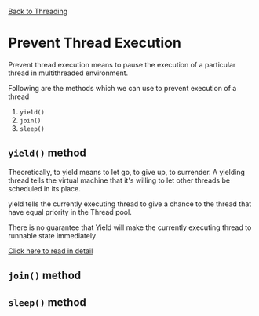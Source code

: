 [Back to Threading](../README.md)
# Prevent Thread Execution

Prevent thread execution means to pause the execution of a particular thread in multithreaded environment.

Following are the methods which we can use to prevent execution of a thread

1. `yield()`
2. `join()`
3. `sleep()`

## `yield()` method
Theoretically, to yield means to let go, to give up, to surrender. A yielding thread tells the virtual machine that it's willing to let other threads be scheduled in its place.

yield tells the currently executing thread to give a chance to the thread that have equal priority in the Thread pool.

There is no guarantee that Yield will make the currently executing thread to runnable state immediately

[Click here to read in detail](Thread_yield.md)

## `join()` method



## `sleep()` method